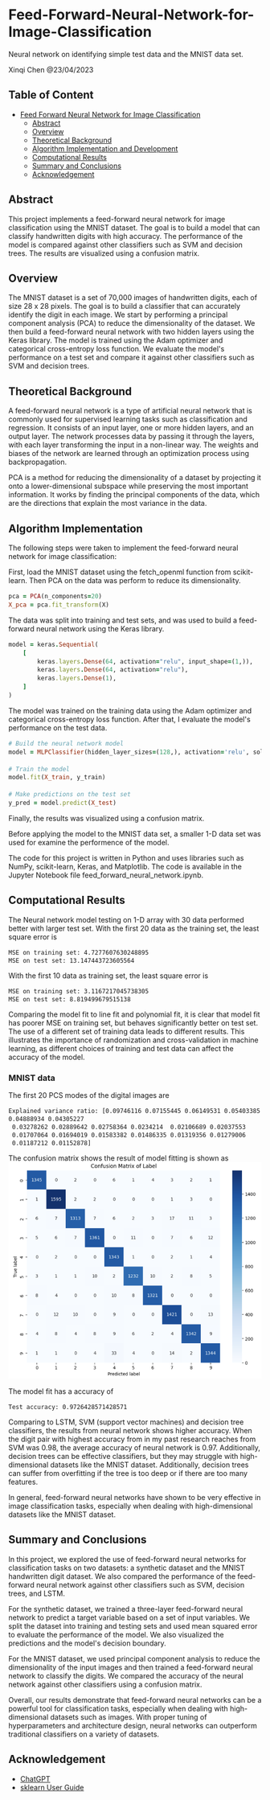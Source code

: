 # Feed-Forward-Neural-Network-for-Image-Classification
Neural network on identifying simple test data and the MNIST data set.

</p>
Xinqi Chen @23/04/2023 

## Table of Content
- [Feed Forward Neural Network for Image Classification](#feed-forward-neural-network-for-image-classification)
  - [Abstract](#abstract)
  - [Overview](#overview)
  - [Theoretical Background](#theoretical-background)
  - [Algorithm Implementation and Development](#algorithm-implementation-and-development)
  - [Computational Results](#computational-results)
  - [Summary and Conclusions](#summary-and-conclusions)
  - [Acknowledgement](#acknowledgement)
  
## Abstract
This project implements a feed-forward neural network for image classification using the MNIST dataset. The goal is to build a model that can classify handwritten digits with high accuracy. The performance of the model is compared against other classifiers such as SVM and decision trees. The results are visualized using a confusion matrix.

## Overview
The MNIST dataset is a set of 70,000 images of handwritten digits, each of size 28 x 28 pixels. The goal is to build a classifier that can accurately identify the digit in each image. We start by performing a principal component analysis (PCA) to reduce the dimensionality of the dataset. We then build a feed-forward neural network with two hidden layers using the Keras library. The model is trained using the Adam optimizer and categorical cross-entropy loss function. We evaluate the model's performance on a test set and compare it against other classifiers such as SVM and decision trees.

## Theoretical Background
A feed-forward neural network is a type of artificial neural network that is commonly used for supervised learning tasks such as classification and regression. It consists of an input layer, one or more hidden layers, and an output layer. The network processes data by passing it through the layers, with each layer transforming the input in a non-linear way. The weights and biases of the network are learned through an optimization process using backpropagation.

PCA is a method for reducing the dimensionality of a dataset by projecting it onto a lower-dimensional subspace while preserving the most important information. It works by finding the principal components of the data, which are the directions that explain the most variance in the data.

## Algorithm Implementation
The following steps were taken to implement the feed-forward neural network for image classification:

First, load the MNIST dataset using the fetch_openml function from scikit-learn. Then PCA on the data was perform to reduce its dimensionality.
```ruby
pca = PCA(n_components=20)
X_pca = pca.fit_transform(X)
```

The data was split into training and test sets, and was used to build a feed-forward neural network using the Keras library.
```ruby
model = keras.Sequential(
    [
        keras.layers.Dense(64, activation="relu", input_shape=(1,)),
        keras.layers.Dense(64, activation="relu"),
        keras.layers.Dense(1),
    ]
)
```

The model was trained on the training data using the Adam optimizer and categorical cross-entropy loss function. After that, I evaluate the model's performance on the test data.
```ruby
# Build the neural network model
model = MLPClassifier(hidden_layer_sizes=(128,), activation='relu', solver='adam', max_iter=10)

# Train the model
model.fit(X_train, y_train)

# Make predictions on the test set
y_pred = model.predict(X_test)
```

Finally, the results was visualized using a confusion matrix.

Before applying the model to the MNIST data set, a smaller 1-D data set was used for examine the performence of the model. 

The code for this project is written in Python and uses libraries such as NumPy, scikit-learn, Keras, and Matplotlib. The code is available in the Jupyter Notebook file feed_forward_neural_network.ipynb.

## Computational Results

The Neural network model testing on 1-D array with 30 data performed better with larger test set. With the first 20 data as the training set, the least square error is
```
MSE on training set: 4.7277607630248895
MSE on test set: 13.147443723605564
```

With the first 10 data as training set, the least square error is
```
MSE on training set: 3.1167217045738305
MSE on test set: 8.819499679515138
```

Comparing the model fit to line fit and polynomial fit, it is clear that model fit has poorer MSE on training set, but behaves significantly better on test set. The use of a different set of training data leads to different results. This illustrates the importance of randomization and cross-validation in machine learning, as different choices of training and test data can affect the accuracy of the model.


### MNIST data

The first 20 PCS modes of the digital images are
```
Explained variance ratio: [0.09746116 0.07155445 0.06149531 0.05403385 0.04888934 0.04305227
 0.03278262 0.02889642 0.02758364 0.0234214  0.02106689 0.02037553
 0.01707064 0.01694019 0.01583382 0.01486335 0.01319356 0.01279006
 0.01187212 0.01152878]
```
 
The confusion matrix shows the result of model fitting is shown as
![CM](https://github.com/Mmmo-C/Feed-Forward-Neural-Network-for-Image-Classification/blob/main/results/CM.png)
 
The model fit has a accuracy of 
```
Test accuracy: 0.9726428571428571
```
Comparing to LSTM, SVM (support vector machines) and decision tree classifiers, the results from neural network shows higher accuracy. When the digit pair with highest accuracy from in my past research reaches from SVM was 0.98, the average accuracy of neural network is 0.97. Additionally, decision trees can be effective classifiers, but they may struggle with high-dimensional datasets like the MNIST dataset. Additionally, decision trees can suffer from overfitting if the tree is too deep or if there are too many features. 

In general, feed-forward neural networks have shown to be very effective in image classification tasks, especially when dealing with high-dimensional datasets like the MNIST dataset.

## Summary and Conclusions
In this project, we explored the use of feed-forward neural networks for classification tasks on two datasets: a synthetic dataset and the MNIST handwritten digit dataset. We also compared the performance of the feed-forward neural network against other classifiers such as SVM, decision trees, and LSTM.

For the synthetic dataset, we trained a three-layer feed-forward neural network to predict a target variable based on a set of input variables. We split the dataset into training and testing sets and used mean squared error to evaluate the performance of the model. We also visualized the predictions and the model's decision boundary.

For the MNIST dataset, we used principal component analysis to reduce the dimensionality of the input images and then trained a feed-forward neural network to classify the digits. We compared the accuracy of the neural network against other classifiers using a confusion matrix.

Overall, our results demonstrate that feed-forward neural networks can be a powerful tool for classification tasks, especially when dealing with high-dimensional datasets such as images. With proper tuning of hyperparameters and architecture design, neural networks can outperform traditional classifiers on a variety of datasets.

## Acknowledgement
- [ChatGPT](https://platform.openai.com/)
- [sklearn User Guide](https://scikit-learn.org/stable/user_guide.html#user-guide)
